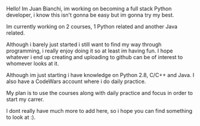 Hello! Im Juan Bianchi, im working on becoming a full stack Python developer, i know this isn't gonna be easy but im gonna try my best.

Im currently working on 2 courses, 1 Python related and another Java related.

Although i barely just started i still want to find my way through programming, i really enjoy doing it so at least im having fun.
I hope whatever i end up creating and uploading to github can be of interest to whomever looks at it.

Although im just starting i have knowledge on Python 2.8, C/C++ and Java. I also have a CodeWars account where i do daily practice.

My plan is to use the courses along with daily practice and focus in order to start my carrer.

I dont really have much more to add here, so i hope you can find something to look at :).
